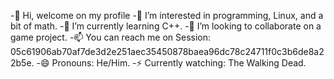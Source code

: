 -👋 Hi, welcome on my profile
-👀 I’m interested in programming, Linux, and a bit of math.
-🌱 I’m currently learning C++.
-💞️ I’m looking to collaborate on a game project.
-📫 You can reach me on Session: 05c61906ab70af7de3d2e251aec35450878baea96dc78c24711f0c3b6de8a22b5e.
-😄 Pronouns: He/Him.
-⚡ Currently watching: The Walking Dead.
